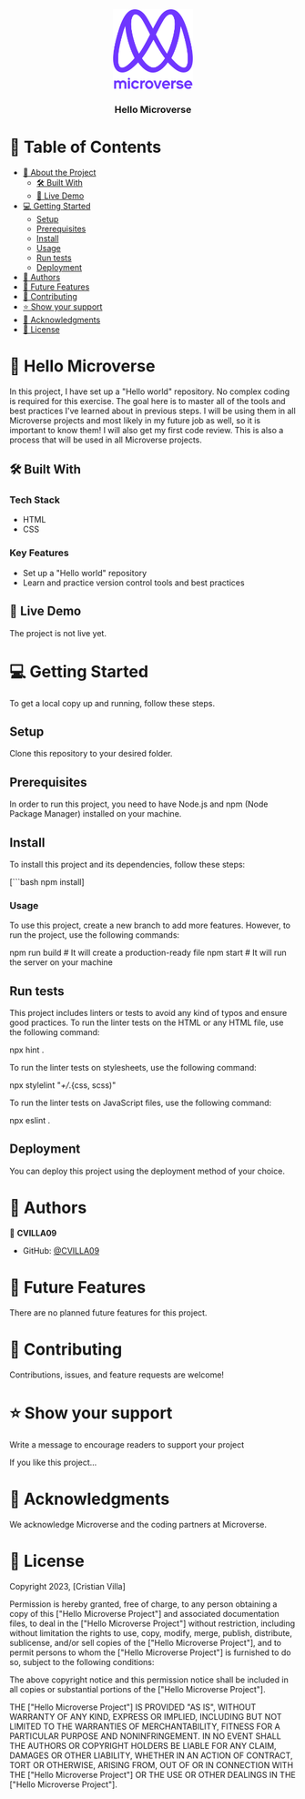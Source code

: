 
<div align="center">

  <img src="murple_logo.png" alt="logo" width="140"  height="auto" />
  <br/>

  <h3><b>Hello Microverse</b></h3>

</div>

# 📗 Table of Contents

- [📖 About the Project](#about-project)
  - [🛠 Built With](#built-with)
  - [🚀 Live Demo](#live-demo)
- [💻 Getting Started](#getting-started)
  - [Setup](#setup)
  - [Prerequisites](#prerequisites)
  - [Install](#install)
  - [Usage](#usage)
  - [Run tests](#run-tests)
  - [Deployment](#deployment)
- [👥 Authors](#authors)
- [🔭 Future Features](#future-features)
- [🤝 Contributing](#contributing)
- [⭐️ Show your support](#show-your-support)
- [🙏 Acknowledgments](#acknowledgements)
- [📝 License](#license)

# 📖 Hello Microverse <a name="about-project"></a>

In this project, I have set up a "Hello world" repository. No complex coding is required for this exercise. The goal here is to master all of the tools and best practices I've learned about in previous steps. I will be using them in all Microverse projects and most likely in my future job as well, so it is important to know them! I will also get my first code review. This is also a process that will be used in all Microverse projects.

## 🛠 Built With <a name="built-with"></a>

### Tech Stack

- HTML
- CSS

### Key Features

- Set up a "Hello world" repository
- Learn and practice version control tools and best practices

## 🚀 Live Demo <a name="live-demo"></a>

The project is not live yet.

# 💻 Getting Started <a name="getting-started"></a>

To get a local copy up and running, follow these steps.

## Setup

Clone this repository to your desired folder.

## Prerequisites

In order to run this project, you need to have Node.js and npm (Node Package Manager) installed on your machine.

## Install

To install this project and its dependencies, follow these steps:

[```bash
npm install]


### Usage

To use this project, create a new branch to add more features. However, to run the project, use the following commands:

npm run build   # It will create a production-ready file
npm start       # It will run the server on your machine

## Run tests

This project includes linters or tests to avoid any kind of typos and ensure good practices. To run the linter tests on the HTML or any HTML file, use the following command:

npx hint .

To run the linter tests on stylesheets, use the following command:

npx stylelint "*+/*.{css, scss)"

To run the linter tests on JavaScript files, use the following command:

npx eslint .

## Deployment

You can deploy this project using the deployment method of your choice.

# 👥 Authors <a name="authors"></a>

👤 **CVILLA09**

- GitHub: [@CVILLA09](https://github.com/CVILLA09)

# 🔭 Future Features <a name="future-features"></a>

There are no planned future features for this project.

# 🤝 Contributing <a name="contributing"></a>

Contributions, issues, and feature requests are welcome!

# ⭐️ Show your support <a name="show-your-support"></a>

Write a message to encourage readers to support your project

If you like this project...

# 🙏 Acknowledgments <a name="acknowledgements"></a>

We acknowledge Microverse and the coding partners at Microverse.

# 📝 License <a name="license"></a>

Copyright 2023, [Cristian Villa]

Permission is hereby granted, free of charge, to any person obtaining a copy of this ["Hello Microverse Project"] and associated documentation files, to deal in the ["Hello Microverse Project"] without restriction, including without limitation the rights to use, copy, modify, merge, publish, distribute, sublicense, and/or sell copies of the ["Hello Microverse Project"], and to permit persons to whom the ["Hello Microverse Project"] is furnished to do so, subject to the following conditions:

The above copyright notice and this permission notice shall be included in all copies or substantial portions of the ["Hello Microverse Project"].

THE ["Hello Microverse Project"] IS PROVIDED "AS IS", WITHOUT WARRANTY OF ANY KIND, EXPRESS OR IMPLIED, INCLUDING BUT NOT LIMITED TO THE WARRANTIES OF MERCHANTABILITY, FITNESS FOR A PARTICULAR PURPOSE AND NONINFRINGEMENT. IN NO EVENT SHALL THE AUTHORS OR COPYRIGHT HOLDERS BE LIABLE FOR ANY CLAIM, DAMAGES OR OTHER LIABILITY, WHETHER IN AN ACTION OF CONTRACT, TORT OR OTHERWISE, ARISING FROM, OUT OF OR IN CONNECTION WITH THE ["Hello Microverse Project"] OR THE USE OR OTHER DEALINGS IN THE ["Hello Microverse Project"].
